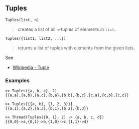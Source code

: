 ## Tuples

```
Tuples(list, n)
```

> creates a list of all `n`-tuples of elements in `list`.

```
Tuples({list1, list2, ...})
```

> returns a list of tuples with elements from the given lists.

See
* [Wikipedia - Tuple](https://en.wikipedia.org/wiki/Tuple) 


### Examples

```
>> Tuples({a, b, c}, 2)
{{a,a},{a,b},{a,c},{b,a},{b,b},{b,c},{c,a},{c,b},{c,c}}

>> Tuples[{{a, b}, {1, 2, 3}}]
{{a,1},{a,2},{a,3},{b,1},{b,2},{b,3}}

>> Thread(Tuples({0, 1}, 2) -> {a, b, c, d}) 
{{0,0}->a,{0,1}->b,{1,0}->c,{1,1}->d}
```
